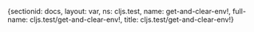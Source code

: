 {sectionid: docs, layout: var, ns: cljs.test, name: get-and-clear-env!, full-name: cljs.test/get-and-clear-env!,
  title: cljs.test/get-and-clear-env!}
